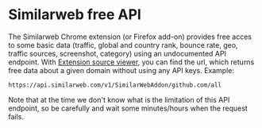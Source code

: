 # Similarweb free API

The Similarweb Chrome extension (or Firefox add-on) provides free acces to some basic data (traffic, global and country rank, bounce rate, geo, traffic sources, screenshot, category) using an undocumented API endpoint. With [Extension source viewer](https://addons.mozilla.org/hu/firefox/addon/crxviewer/), you can find the url, which returns free data about a given domain without using any API keys. Example:

    https://api.similarweb.com/v1/SimilarWebAddon/github.com/all
    
Note that at the time we don't know what is the limitation of this API endpoint, so be carefully and wait some minutes/hours when the request fails.
